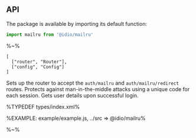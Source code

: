 ## API

The package is available by importing its default function:

```js
import mailru from '@idio/mailru'
```

%~%

```## mailru
[
  ["router", "Router"],
  ["config", "Config"]
]
```

Sets up the router to accept the `auth/mailru` and `auth/mailru/redirect` routes. Protects against man-in-the-middle attacks using a unique code for each session. Gets user details upon successful login.

%TYPEDEF types/index.xml%

%EXAMPLE: example/example.js, ../src => @idio/mailru%

%~%